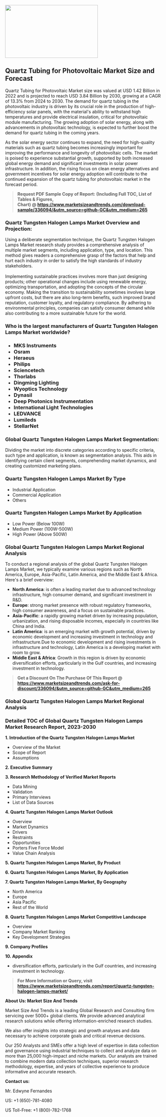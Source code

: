 <p><img class="alignnone size-medium wp-image-20088" src="https://ffe5etoiles.com/wp-content/uploads/2024/12/MST1-300x171.png" alt="" width="300" height="171" /></p><h2>Quartz Tubing for Photovoltaic Market Size and Forecast</h2><p>Quartz Tubing for Photovoltaic Market size was valued at USD 1.42 Billion in 2022 and is projected to reach USD 3.84 Billion by 2030, growing at a CAGR of 13.3% from 2024 to 2030. The demand for quartz tubing in the photovoltaic industry is driven by its crucial role in the production of high-efficiency solar panels, with the material's ability to withstand high temperatures and provide electrical insulation, critical for photovoltaic module manufacturing. The growing adoption of solar energy, along with advancements in photovoltaic technology, is expected to further boost the demand for quartz tubing in the coming years.</p><p>As the solar energy sector continues to expand, the need for high-quality materials such as quartz tubing becomes increasingly important for improving the performance and longevity of photovoltaic cells. The market is poised to experience substantial growth, supported by both increased global energy demand and significant investments in solar power infrastructure. In addition, the rising focus on clean energy alternatives and government incentives for solar energy adoption will contribute to the continued expansion of the quartz tubing for photovoltaic market in the forecast period.</p></p><blockquote id="" class=""><strong>Request PDF Sample Copy of Report: (Including Full TOC, List of Tables &amp; Figures, Chart)&nbsp;@&nbsp;<strong><a href="https://www.marketsizeandtrends.com/download-sample/336094/&utm_source=github-GC&utm_medium=265" target="_blank">https://www.marketsizeandtrends.com/download-sample/336094/&utm_source=github-GC&utm_medium=265</a></strong></strong></blockquote><h3 id="" class="">Quartz Tungsten Halogen Lamps Market&nbsp;Overview and Projection:</h3><p id="" class="">Using a deliberate segmentation technique, the Quartz Tungsten Halogen Lamps Market research study provides a comprehensive analysis of multiple market segments, including application, type, and location. This method gives readers a comprehensive grasp of the factors that help and hurt each industry in order to satisfy the high standards of industry stakeholders. <br /> <br />Implementing sustainable practices involves more than just designing products; other operational changes include using renewable energy, optimizing transportation, and adopting the concepts of the circular economy. Making the transition to sustainability sometimes involves large upfront costs, but there are also long-term benefits, such improved brand reputation, customer loyalty, and regulatory compliance. By adhering to environmental principles, companies can satisfy consumer demand while also contributing to a more sustainable future for the world.</p><h3 id="" class="">Who is the largest manufacturers of&nbsp;Quartz Tungsten Halogen Lamps Market worldwide?</h3><h3 class=""><p><ul><li>MKS Instruments </li><li> Osram </li><li> Heraeus </li><li> Philips </li><li> Sciencetech </li><li> Thorlabs </li><li> Dingming Lighting </li><li> Wyoptics Technology </li><li> Dynasil </li><li> Deep Photonics Instrumentation </li><li> International Light Technologies </li><li> LEDVANCE </li><li> Lumileds </li><li> StellarNet</li></ul></p></h3><h3 id="" class="">Global&nbsp;Quartz Tungsten Halogen Lamps Market Segmentation:</h3><p id="" class="">Dividing the market into discrete categories according to specific criteria, such type and application, is known as segmentation analysis. This aids in identifying certain client segments, comprehending market dynamics, and creating customized marketing plans.</p><h3 id="" class="">Quartz Tungsten Halogen Lamps Market&nbsp;By Type</h3><p><p><ul><li>Industrial Application</li><li> Commercial Application</li><li> Others</p></li></ul></p></p><h3 id="" class="">Quartz Tungsten Halogen Lamps Market&nbsp;By Application</h3><p class=""><p><ul><li>Low Power (Below 100W)</li><li> Medium Power (100W-500W)</li><li> High Power (Above 500W)</li></ul></p></p><h3 id="" class="">Global Quartz Tungsten Halogen Lamps Market Regional Analysis</h3><p id="" class="">To conduct a regional analysis of the global Quartz Tungsten Halogen Lamps Market, we typically examine various regions such as North America, Europe, Asia-Pacific, Latin America, and the Middle East &amp; Africa. Here's a brief overview:</p><ul><li><strong>North America</strong>: is often a leading market due to advanced technology infrastructure, high consumer demand, and significant investment in R&amp;D.</li><li><strong>Europe</strong>: strong market presence with robust regulatory frameworks, high consumer awareness, and a focus on sustainable practices.</li><li><strong>Asia-Pacific</strong>: a rapidly growing market driven by increasing population, urbanization, and rising disposable incomes, especially in countries like China and India.</li><li><strong>Latin America</strong>: is an emerging market with growth potential, driven by economic development and increasing investment in technology and infrastructure.Due to economic development and rising investments in infrastructure and technology, Latin America is a developing market with room to grow.</li><li><strong>Middle East &amp; Africa</strong>: Growth in this region is driven by economic diversification efforts, particularly in the Gulf countries, and increasing investment in technology.</li></ul><blockquote id="" class=""><strong>Get a Discount On The Purchase Of This Report @ <strong><a href="https://www.marketsizeandtrends.com/ask-for-discount/336094/&utm_source=github-GC&utm_medium=265" target="_blank">https://www.marketsizeandtrends.com/ask-for-discount/336094/&utm_source=github-GC&utm_medium=265</a></strong></strong></blockquote><h3 id="" class="">Global Quartz Tungsten Halogen Lamps Market Regional Analysis</h3><h3 id="" class="">Detailed TOC of Global Quartz Tungsten Halogen Lamps Market Research Report, 2023-2030</h3><p id="" class=""><strong>1. Introduction of the Quartz Tungsten Halogen Lamps Market</strong></p><ul><li>Overview of the Market</li><li>Scope of Report</li><li>Assumptions</li></ul><p id="" class=""><strong>2. Executive Summary</strong></p><p id="" class=""><strong>3. Research Methodology of Verified Market Reports</strong></p><ul><li>Data Mining</li><li>Validation</li><li>Primary Interviews</li><li>List of Data Sources</li></ul><p id="" class=""><strong>4. Quartz Tungsten Halogen Lamps Market Outlook</strong></p><ul><li>Overview</li><li>Market Dynamics</li><li>Drivers</li><li>Restraints</li><li>Opportunities</li><li>Porters Five Force Model</li><li>Value Chain Analysis</li></ul><p id="" class=""><strong>5. Quartz Tungsten Halogen Lamps Market, By Product</strong></p><p id="" class=""><strong>6. Quartz Tungsten Halogen Lamps Market, By Application</strong></p><p id="" class=""><strong>7. Quartz Tungsten Halogen Lamps Market, By Geography</strong></p><ul><li>North America</li><li>Europe</li><li>Asia Pacific</li><li>Rest of the World</li></ul><p id="" class=""><strong>8. Quartz Tungsten Halogen Lamps Market Competitive Landscape</strong></p><ul><li>Overview</li><li>Company Market Ranking</li><li>Key Development Strategies</li></ul><p id="" class=""><strong>9. Company Profiles</strong></p><p id="" class=""><strong>10. Appendix</strong></p><ul><li>diversification efforts, particularly in the Gulf countries, and increasing investment in technology.</li></ul><blockquote id="" class=""><strong>For More Information or Query, visit <strong><strong><a href="https://www.marketsizeandtrends.com/report/quartz-tungsten-halogen-lamps-market/" target="_blank">https://www.marketsizeandtrends.com/report/quartz-tungsten-halogen-lamps-market/</a></strong></strong></strong></blockquote><p id="" class=""><strong>About Us: Market Size And Trends</strong></p><p id="" class="">Market Size And Trends is a leading Global Research and Consulting firm servicing over 5000+ global clients. We provide advanced analytical research solutions while offering information-enriched research studies.</p><p id="" class="">We also offer insights into strategic and growth analyses and data necessary to achieve corporate goals and critical revenue decisions.</p><p id="" class="">Our 250 Analysts and SMEs offer a high level of expertise in data collection and governance using industrial techniques to collect and analyze data on more than 25,000 high-impact and niche markets. Our analysts are trained to combine modern data collection techniques, superior research methodology, expertise, and years of collective experience to produce informative and accurate research.</p><p id="" class=""><strong>Contact us:</strong></p><p id="" class="">Mr. Edwyne Fernandes</p><p id="" class="">US: +1 (650)-781-4080</p><p id="" class="">US Toll-Free: +1 (800)-782-1768</p>
